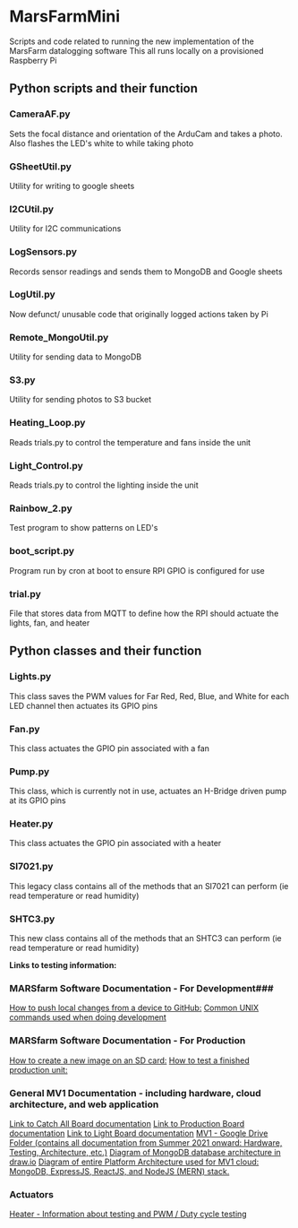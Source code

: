 # MarsFarmMini

Scripts and code related to running the new implementation of the MarsFarm datalogging software
This all runs locally on a provisioned Raspberry Pi

## Python scripts and their function

### CameraAF.py
Sets the focal distance and orientation of the ArduCam and takes a photo. Also flashes the LED's white to while taking photo

### GSheetUtil.py
Utility for writing to google sheets

### I2CUtil.py
Utility for I2C communications

### LogSensors.py
Records sensor readings and sends them to MongoDB and Google sheets

### LogUtil.py
Now defunct/ unusable code that originally logged actions taken by Pi

### Remote_MongoUtil.py
Utility for sending data to MongoDB

### S3.py
Utility for sending photos to S3 bucket

### Heating_Loop.py
Reads trials.py to control the temperature and fans inside the unit

### Light_Control.py
Reads trials.py to control the lighting inside the unit

### Rainbow_2.py
Test program to show patterns on LED's

### boot_script.py
Program run by cron at boot to ensure RPI GPIO is configured for use

### trial.py
File that stores data from MQTT to define how the RPI should actuate the lights, fan, and heater

## Python classes and their function

### Lights.py
This class saves the PWM values for Far Red, Red, Blue, and White for each LED channel then actuates its GPIO pins

### Fan.py
This class actuates the GPIO pin associated with a fan

### Pump.py
This class, which is currently not in use, actuates an H-Bridge driven pump at its GPIO pins

### Heater.py
This class actuates the GPIO pin associated with a heater

### SI7021.py
This legacy class contains all of the methods that an SI7021 can perform (ie read temperature or read humidity)

### SHTC3.py
This new class contains all of the methods that an SHTC3 can perform (ie read temperature or read humidity)

**Links to testing information:**

### MARSfarm Software Documentation - For Development###
[How to push local changes from a device to GitHub:](https://docs.google.com/document/d/1OTJcv9fFAd6GHeW61mBx-h2aYH95D1KO2G71raPEueY/edit)
[Common UNIX commands used when doing development](https://docs.google.com/document/d/1t68rj5UdpKkYAFzWZ84S6eEUnVqLPd1YFjAgU8UK7nY/edit)

### MARSfarm Software Documentation - For Production ###
[How to create a new image on an SD card:](https://docs.google.com/document/d/1T9UipJatjMiOfbb7ay2Nh2nFmTY30WOMuiv9827T_lU/edit)
[How to test a finished production unit:](https://docs.google.com/document/d/1GzynpzX5hZFJA4CGZxr--B0ZOYwjwGt2JWh8CyWko7g/edit)

### General MV1 Documentation - including hardware, cloud architecture, and web application ###
[Link to Catch All Board documentation](https://docs.google.com/document/d/1rYqv2FnSNgXrrBOkOoK7FdZ9B48B3JKYJkC4YfoGmYI/edit?usp=sharing)
[Link to Production Board documentation](https://docs.google.com/document/d/18hr8wcDvSWbsPwOnVfIchaOfuOhui3_LxkCoquSs5Wg/edit?usp=sharing)
[Link to Light Board documentation](https://docs.google.com/document/d/1j48XNIAOSjZMT99Io0jHe7IRb-LhJGaQ8D5Ax2oAHz0/edit?usp=sharing)
[MV1 - Google Drive Folder (contains all documentation from Summer 2021 onward: Hardware, Testing, Architecture, etc.)](https://drive.google.com/drive/folders/1UcjC2NI9v7W5HeeAPR9AMCb38wjZm8VN?usp=share_link)
[Diagram of MongoDB database architecture in draw.io](https://viewer.diagrams.net/?page-id=DcuP4mfnnl_cNMED-0Ec&highlight=0000ff&edit=_blank&layers=1&nav=1#G1rRgNSRLPabvuNownhoeclYH5YoiKG7r2)
[Diagram of entire Platform Architecture used for MV1 cloud: MongoDB, ExpressJS, ReactJS, and NodeJS (MERN) stack.](https://viewer.diagrams.net/?page-id=hUamuTZxWKs4uIfqG7RM&highlight=0000ff&edit=_blank&layers=1&nav=1&page-id=hUamuTZxWKs4uIfqG7RM#G1rRgNSRLPabvuNownhoeclYH5YoiKG7r2)

### Actuators ###
[Heater - Information about testing and PWM / Duty cycle testing](https://docs.google.com/spreadsheets/d/1oFypIiIQ0HYoV11vfTSYGfxm0bYe1QiJ11H3ZHgr-O8/edit#gid=429470365&range=A1:F50)

